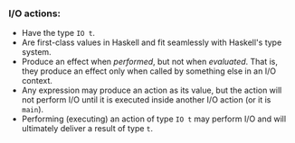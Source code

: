 ### I/O actions:

* Have the type `IO t`.
* Are first-class values in Haskell and fit seamlessly with Haskell's type system.
* Produce an effect when _performed_, but not when _evaluated_. That is, they produce an effect only when called by something else in an I/O context.
* Any expression may produce an action as its value, but the action will not perform I/O until it is executed inside another I/O action (or it is `main`).
* Performing (executing) an action of type `IO t` may perform I/O and will ultimately deliver a result of type `t`.
